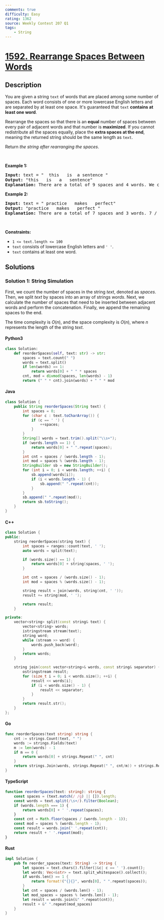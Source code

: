```yaml
---
comments: true
difficulty: Easy
rating: 1362
source: Weekly Contest 207 Q1
tags:
    - String
---
```


<!-- problem:start -->

# [1592. Rearrange Spaces Between Words](https://leetcode.com/problems/rearrange-spaces-between-words)

## Description

<!-- description:start -->

<p>You are given a string <code>text</code> of words that are placed among some number of spaces. Each word consists of one or more lowercase English letters and are separated by at least one space. It&#39;s guaranteed that <code>text</code> <strong>contains at least one word</strong>.</p>

<p>Rearrange the spaces so that there is an <strong>equal</strong> number of spaces between every pair of adjacent words and that number is <strong>maximized</strong>. If you cannot redistribute all the spaces equally, place the <strong>extra spaces at the end</strong>, meaning the returned string should be the same length as <code>text</code>.</p>

<p>Return <em>the string after rearranging the spaces</em>.</p>

<p>&nbsp;</p>
<p><strong class="example">Example 1:</strong></p>

<pre>
<strong>Input:</strong> text = &quot;  this   is  a sentence &quot;
<strong>Output:</strong> &quot;this   is   a   sentence&quot;
<strong>Explanation:</strong> There are a total of 9 spaces and 4 words. We can evenly divide the 9 spaces between the words: 9 / (4-1) = 3 spaces.
</pre>

<p><strong class="example">Example 2:</strong></p>

<pre>
<strong>Input:</strong> text = &quot; practice   makes   perfect&quot;
<strong>Output:</strong> &quot;practice   makes   perfect &quot;
<strong>Explanation:</strong> There are a total of 7 spaces and 3 words. 7 / (3-1) = 3 spaces plus 1 extra space. We place this extra space at the end of the string.
</pre>

<p>&nbsp;</p>
<p><strong>Constraints:</strong></p>

<ul>
	<li><code>1 &lt;= text.length &lt;= 100</code></li>
	<li><code>text</code> consists of lowercase English letters and <code>&#39; &#39;</code>.</li>
	<li><code>text</code> contains at least one word.</li>
</ul>

<!-- description:end -->

## Solutions

<!-- solution:start -->

### Solution 1: String Simulation

First, we count the number of spaces in the string $\textit{text}$, denoted as $\textit{spaces}$. Then, we split $\textit{text}$ by spaces into an array of strings $\textit{words}$. Next, we calculate the number of spaces that need to be inserted between adjacent words and perform the concatenation. Finally, we append the remaining spaces to the end.

The time complexity is $O(n)$, and the space complexity is $O(n)$, where $n$ represents the length of the string $\textit{text}$.

<!-- tabs:start -->

#### Python3

```python
class Solution:
    def reorderSpaces(self, text: str) -> str:
        spaces = text.count(" ")
        words = text.split()
        if len(words) == 1:
            return words[0] + " " * spaces
        cnt, mod = divmod(spaces, len(words) - 1)
        return (" " * cnt).join(words) + " " * mod
```

#### Java

```java
class Solution {
    public String reorderSpaces(String text) {
        int spaces = 0;
        for (char c : text.toCharArray()) {
            if (c == ' ') {
                ++spaces;
            }
        }
        String[] words = text.trim().split("\\s+");
        if (words.length == 1) {
            return words[0] + " ".repeat(spaces);
        }
        int cnt = spaces / (words.length - 1);
        int mod = spaces % (words.length - 1);
        StringBuilder sb = new StringBuilder();
        for (int i = 0; i < words.length; ++i) {
            sb.append(words[i]);
            if (i < words.length - 1) {
                sb.append(" ".repeat(cnt));
            }
        }
        sb.append(" ".repeat(mod));
        return sb.toString();
    }
}
```

#### C++

```cpp
class Solution {
public:
    string reorderSpaces(string text) {
        int spaces = ranges::count(text, ' ');
        auto words = split(text);

        if (words.size() == 1) {
            return words[0] + string(spaces, ' ');
        }

        int cnt = spaces / (words.size() - 1);
        int mod = spaces % (words.size() - 1);

        string result = join(words, string(cnt, ' '));
        result += string(mod, ' ');

        return result;
    }

private:
    vector<string> split(const string& text) {
        vector<string> words;
        istringstream stream(text);
        string word;
        while (stream >> word) {
            words.push_back(word);
        }
        return words;
    }

    string join(const vector<string>& words, const string& separator) {
        ostringstream result;
        for (size_t i = 0; i < words.size(); ++i) {
            result << words[i];
            if (i < words.size() - 1) {
                result << separator;
            }
        }
        return result.str();
    }
};
```

#### Go

```go
func reorderSpaces(text string) string {
	cnt := strings.Count(text, " ")
	words := strings.Fields(text)
	m := len(words) - 1
	if m == 0 {
		return words[0] + strings.Repeat(" ", cnt)
	}
	return strings.Join(words, strings.Repeat(" ", cnt/m)) + strings.Repeat(" ", cnt%m)
}
```

#### TypeScript

```ts
function reorderSpaces(text: string): string {
    const spaces = (text.match(/ /g) || []).length;
    const words = text.split(/\s+/).filter(Boolean);
    if (words.length === 1) {
        return words[0] + ' '.repeat(spaces);
    }
    const cnt = Math.floor(spaces / (words.length - 1));
    const mod = spaces % (words.length - 1);
    const result = words.join(' '.repeat(cnt));
    return result + ' '.repeat(mod);
}
```

#### Rust

```rust
impl Solution {
    pub fn reorder_spaces(text: String) -> String {
        let spaces = text.chars().filter(|&c| c == ' ').count();
        let words: Vec<&str> = text.split_whitespace().collect();
        if words.len() == 1 {
            return format!("{}{}", words[0], " ".repeat(spaces));
        }
        let cnt = spaces / (words.len() - 1);
        let mod_spaces = spaces % (words.len() - 1);
        let result = words.join(&" ".repeat(cnt));
        result + &" ".repeat(mod_spaces)
    }
}
```

<!-- tabs:end -->

<!-- solution:end -->

<!-- problem:end -->
